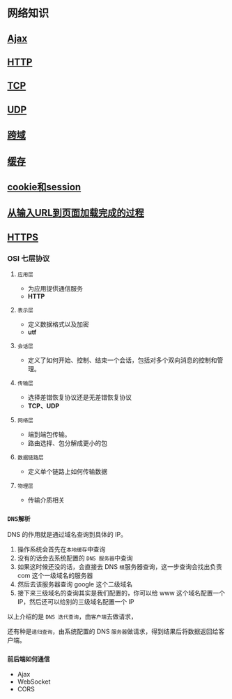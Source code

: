 # `网络知识`

## [Ajax](Ajax.md)

## [HTTP](HTTP.md)

## [TCP](TCP.md)

## [UDP](UDP.md)

## [跨域](./跨域.md)

## [缓存](缓存.md)

## [cookie和session](cookie和session.md)

## [从输入URL到页面加载完成的过程](从输入URL到页面加载完成的过程.md)

## [HTTPS](HTTPS.md)

### OSI 七层协议

1. `应用层`

   - 为应用提供通信服务
   - **HTTP**

2. `表示层`

   - 定义数据格式以及加密
   - **utf**

3. `会话层`

   - 定义了如何开始、控制、结束一个会话，包括对多个双向消息的控制和管理。

4. `传输层`

   - 选择差错恢复协议还是无差错恢复协议
   - **TCP、UDP**

5. `网络层`

   - 端到端包传输。
   - 路由选择、包分解成更小的包

6. `数据链路层`

   - 定义单个链路上如何传输数据

7. `物理层`

   - 传输介质相关

### `DNS解析`

DNS 的作用就是通过域名查询到具体的 IP。

1. 操作系统会首先在`本地缓存`中查询
2. 没有的话会去系统配置的 `DNS 服务器`中查询
3. 如果这时候还没的话，会直接去 DNS `根`服务器查询，这一步查询会找出负责 com 这个一级域名的服务器
4. 然后去该服务器查询 google 这个二级域名
5. 接下来三级域名的查询其实是我们配置的，你可以给 www 这个域名配置一个 IP，然后还可以给别的三级域名配置一个 IP

以上介绍的是 `DNS 迭代查询`，由`客户端`去做请求，

还有种是`递归查询`，由系统配置的 DNS `服务器`做请求，得到结果后将数据返回给客户端。

### `前后端如何通信`

- Ajax
- WebSocket
- CORS
